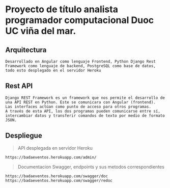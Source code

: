 # Proyecto de título analista programador computacional Duoc UC viña del mar.


## Arquitectura
```
Desarrollado en Angular como lenguaje Frontend, Python Django Rest Framework como lenguaje de backend, PostgreSQL como base de datos, todo esto desplegado en el servidor Heroku
```

## Rest API
```
Django REST Framework es un framework que nos permite el desarrollo de una API REST en Python. Este se comunicara con Angular (frontend).
Las interfaces actúan como punto de acceso para otros programas. 
A través de esta API, los dos programas pueden comunicarse entre sí, intercambiar datos y transferir comandos de texto por medio de formato JSON.
```

## Despliegue
>API desplegada en servidor Heroku
```
https://badaeventos.herokuapp.com/admin/
```

>Documentacion Swagger, endpoints y sus metodos correspondientes
```
https://badaeventos.herokuapp.com/swagger/doc
https://badaeventos.herokuapp.com/swagger/redoc
```

